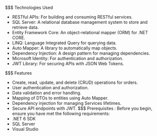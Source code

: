 $$$ Technologies Used

- RESTful APIs: For building and consuming RESTful services.
- SQL Server: A relational database management system to store and retrieve data.
- Entity Framework Core: An object-relational mapper (ORM) for .NET CORE.
- LINQ: Language Integrated Query for querying data.
- Auto Mapper: A library to automatically map objects.
- Dependency Injection: A design pattern for managing dependencies.
- Microsoft Identity: For authentication and authorization.
- JWT Library: For securing APIs with JSON Web Tokens.
  
$$$ Features

- Create, read, update, and delete (CRUD) operations for orders.
- User authentication and authorization.
- Data validation and error handling.
- Mapping of DTOs to entities using Auto Mapper.
- Dependency injection for managing Services lifetimes.
- Secure API endpoints with JWT.
$$$ Prerequisites : Before you begin, ensure you have met the following requirements:
- .NET 6 SDK
- SQL Server
- Visual Studio
